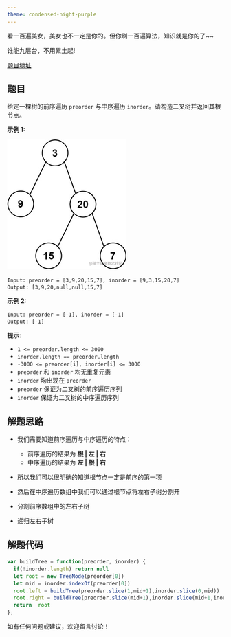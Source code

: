 ```yaml
---
theme: condensed-night-purple
---
```


看一百遍美女，美女也不一定是你的。但你刷一百遍算法，知识就是你的了~~

谁能九层台，不用累土起!

[题目地址](https://leetcode-cn.com/problems/construct-binary-tree-from-preorder-and-inorder-traversal/)


<!-- more -->

## 题目

给定一棵树的前序遍历 `preorder` 与中序遍历 `inorder`。请构造二叉树并返回其根节点。

**示例 1:**

![image.png](1.png)

```
Input: preorder = [3,9,20,15,7], inorder = [9,3,15,20,7]
Output: [3,9,20,null,null,15,7]
```

**示例 2:**

```
Input: preorder = [-1], inorder = [-1]
Output: [-1]
```

**提示:**

-   `1 <= preorder.length <= 3000`
-   `inorder.length == preorder.length`
-   `-3000 <= preorder[i], inorder[i] <= 3000`
-   `preorder` 和 `inorder` 均无重复元素
-   `inorder` 均出现在 `preorder`
-   `preorder` 保证为二叉树的前序遍历序列
-   `inorder` 保证为二叉树的中序遍历序列

## 解题思路

- 我们需要知道前序遍历与中序遍历的特点：

    - 前序遍历的结果为 **根 | 左 | 右**
    - 中序遍历的结果为 **左 | 根 | 右**

- 所以我们可以很明确的知道根节点一定是前序的第一项
- 然后在中序遍历数组中我们可以通过根节点将左右子树分割开
- 分割前序数组中的左右子树
- 递归左右子树


## 解题代码

```js
var buildTree = function(preorder, inorder) {
  if(!inorder.length) return null
  let root = new TreeNode(preorder[0])
  let mid = inorder.indexOf(preorder[0])
  root.left = buildTree(preorder.slice(1,mid+1),inorder.slice(0,mid))
  root.right = buildTree(preorder.slice(mid+1),inorder.slice(mid+1,inorder.length))
  return  root
};
```

如有任何问题或建议，欢迎留言讨论！
